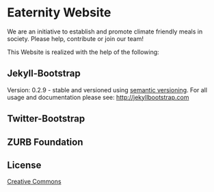 # Eaternity Website

We are an initiative to establish and promote climate friendly meals in society.
Please help, contribute or join our team!

This Website is realized with the help of the following:

## Jekyll-Bootstrap 

Version: 0.2.9 - stable and versioned using [semantic versioning](http://semver.org/).
For all usage and documentation please see: <http://jekyllbootstrap.com>

## Twitter-Bootstrap

## ZURB Foundation

## License

[Creative Commons](http://creativecommons.org/licenses/by-nc-sa/3.0/)
